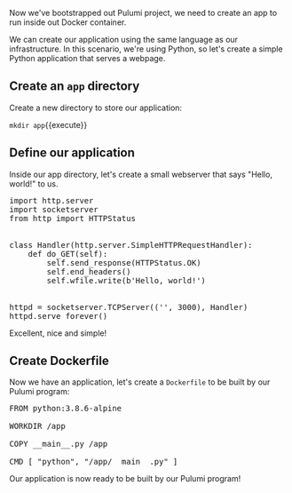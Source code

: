 Now we've bootstrapped out Pulumi project, we need to create an app to run inside out Docker container.

We can create our application using the same language as our infrastructure. In this scenario, we're using Python, so let's create a simple Python application that serves a webpage.

## Create an `app` directory

Create a new directory to store our application:

`mkdir app`{{execute}}

## Define our application

Inside our app directory, let's create a small webserver that says "Hello, world!" to us.

<pre class="file" data-filename="my-first-app/app/__main__.py" data-target="replace">
import http.server
import socketserver
from http import HTTPStatus


class Handler(http.server.SimpleHTTPRequestHandler):
    def do_GET(self):
        self.send_response(HTTPStatus.OK)
        self.end_headers()
        self.wfile.write(b'Hello, world!')


httpd = socketserver.TCPServer(('', 3000), Handler)
httpd.serve_forever()
</pre>

Excellent, nice and simple!

## Create Dockerfile

Now we have an application, let's create a `Dockerfile` to be built by our Pulumi program:

<pre class="file" data-filename="my-first-app/app/Dockerfile" data-target="replace">
FROM python:3.8.6-alpine

WORKDIR /app

COPY __main__.py /app

CMD [ "python", "/app/__main__.py" ]
</pre>

Our application is now ready to be built by our Pulumi program!
